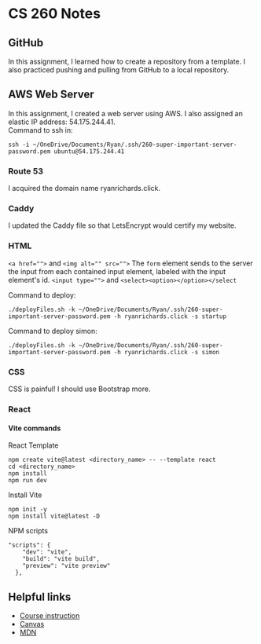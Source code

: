 # CS 260 Notes

## GitHub
In this assignment, I learned how to create a repository from a template. I also practiced pushing and pulling from GitHub to a local repository.

## AWS Web Server
In this assignment, I created a web server using AWS. I also assigned an elastic IP address: 54.175.244.41.  
Command to ssh in:   
```
ssh -i ~/OneDrive/Documents/Ryan/.ssh/260-super-important-server-password.pem ubuntu@54.175.244.41
```

### Route 53
I acquired the domain name ryanrichards.click.

### Caddy
I updated the Caddy file so that LetsEncrypt would certify my website.

### HTML
`<a href="">` and `<img alt="" src="">`
The `form` element sends to the server the input from each contained input element, labeled with the input element's id.
`<input type="">` and `<select><option></option></select`

Command to deploy:
```
./deployFiles.sh -k ~/OneDrive/Documents/Ryan/.ssh/260-super-important-server-password.pem -h ryanrichards.click -s startup
```
Command to deploy simon:
```
./deployFiles.sh -k ~/OneDrive/Documents/Ryan/.ssh/260-super-important-server-password.pem -h ryanrichards.click -s simon
```

### CSS
CSS is painful! I should use Bootstrap more.

### React

#### Vite commands

React Template
```
npm create vite@latest <directory_name> -- --template react
cd <directory_name>
npm install
npm run dev
```

Install Vite
```
npm init -y
npm install vite@latest -D
```

NPM scripts
```
"scripts": {
    "dev": "vite",
    "build": "vite build",
    "preview": "vite preview"
  },
```




## Helpful links

- [Course instruction](https://github.com/webprogramming260)
- [Canvas](https://byu.instructure.com)
- [MDN](https://developer.mozilla.org)

